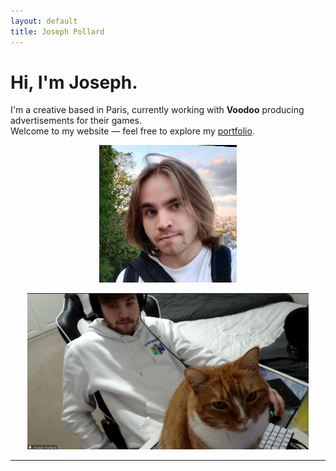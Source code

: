 ```yaml
---
layout: default
title: Joseph Pollard
---
```


# Hi, I'm Joseph.

I'm a creative based in Paris, currently working with **Voodoo** producing advertisements for their games.  
Welcome to my website — feel free to explore my [portfolio](./portfolio).

<p align="center">
  <img src="assets/images/me!.jpg" alt="Photo of Joseph" width="220" height="220">
</p>

<p align="center">
  <img src="assets/images/Bertie6.PNG" alt="Joseph's Cat" width="450" height="250">
</p>

---



